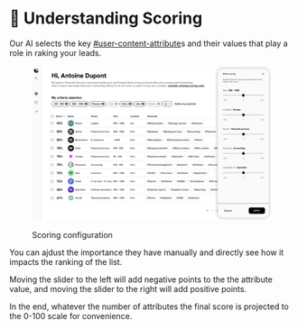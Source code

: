 # 🏅 Understanding Scoring

Our AI selects the key [#user-content-attribute](../fundamentals/definitions.md#user-content-attribute "mention")s and their values that play a role in raking your leads.

<figure><img src="../.gitbook/assets/scoring.jpg" alt=""><figcaption><p>Scoring configuration</p></figcaption></figure>

You can ajdust the importance they have manually and directly see how it impacts the ranking of the list.

Moving the slider to the left will add negative points to the the attribute value, and moving the slider to the right will add positive points.&#x20;

In the end, whatever the number of attributes the final score is projected to the 0-100 scale for convenience.
